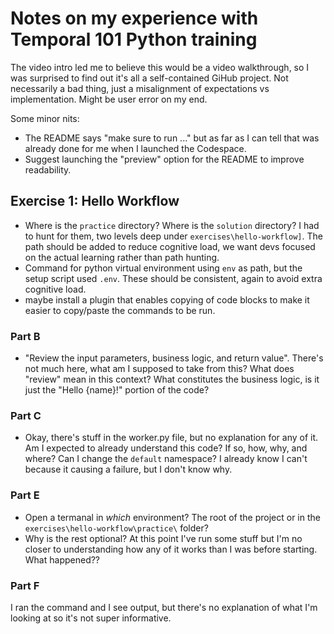 # Notes on my experience with Temporal 101 Python training

The video intro led me to believe this would be a video walkthrough, so I was surprised to find out it's all a self-contained GiHub project. Not necessarily a bad thing, just a misalignment of expectations vs implementation. Might be user error on my end.

Some minor nits:
- The README says "make sure to run <temporal server command>..." but as far as I can tell that was already done for me when I launched the Codespace.
- Suggest launching the "preview" option for the README to improve readability.

## Exercise 1: Hello Workflow

- Where is the `practice` directory? Where is the `solution` directory? 
I had to hunt for them, two levels deep under `exercises\hello-workflow]`. The path should be added to reduce cognitive load, we want devs focused on the actual learning rather than path hunting.
- Command for python virtual environment using `env` as path, but the setup script used `.env`. These should be consistent, again to avoid extra cognitive load.
- maybe install a plugin that enables copying of code blocks to make it easier to copy/paste the commands to be run.

### Part B
- "Review the input parameters, business logic, and return value". There's not much here, what am I supposed to take from this? What does "review" mean in this context? What constitutes the business logic, is it just the "Hello {name}!" portion of the code? 

### Part C
- Okay, there's stuff in the worker.py file, but no explanation for any of it. Am I expected to already understand this code? If so, how, why, and where? Can I change the `default` namespace? I already know I can't because it causing a failure, but I don't know why.

### Part E
- Open a termanal in _which_ environment? The root of the project or in the `exercises\hello-workflow\practice\` folder?
- Why is the rest optional? At this point I've run some stuff but I'm no closer to understanding how any of it works than I was before starting.
What happened??

### Part F

I ran the command and I see output, but there's no explanation of what I'm looking at so it's not super informative.





